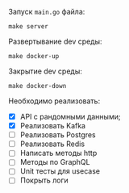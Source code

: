

Запуск `main.go` файла:

`make server` 

Развертывание dev среды:

`make docker-up`

Закрытие dev среды:

`make docker-down`


Необходимо реализовать:

- [x] API с рандомными данными;
- [x] Реализовать Kafka
- [ ] Реализовать Postgres
- [ ] Реализовать Redis
- [ ] Написать методы http
- [ ] Методы по GraphQL
- [ ] Unit тесты для usecase
- [ ] Покрыть логи